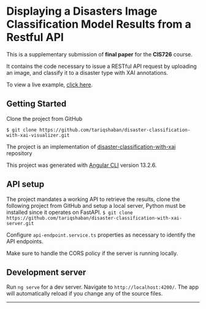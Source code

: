 Displaying a Disasters Image Classification Model Results from a Restful API
==============================
This is a supplementary submission of **final paper** for the **CIS726** course.

It contains the code necessary to issue a RESTful API request by uploading an image, and classify it to a disaster type with XAI
annotations.

To view a live example, [click here](https://tariqshaban.github.io/disaster-classification-with-xai-visualizer/).

Getting Started
------------
Clone the project from GitHub

`$ git clone https://github.com/tariqshaban/disaster-classification-with-xai-visualizer.git`

The project is an implementation
of [disaster-classification-with-xai](https://github.com/tariqshaban/disaster-classification-with-xai) repository

This project was generated with [Angular CLI](https://github.com/angular/angular-cli) version 13.2.6.

API setup
------------
The project mandates a working API to retrieve the results, clone the following project from GitHub and
setup a local server, Python must be installed since it operates on FastAPI.
`$ git clone https://github.com/tariqshaban/disaster-classification-with-xai-server.git`

Configure `api-endpoint.service.ts` properties as necessary to identify the API endpoints.

Make sure to handle the CORS policy if the server is running locally.

Development server
------------
Run `ng serve` for a dev server. Navigate to `http://localhost:4200/`. The app will automatically reload if you change
any of the source files.

--------

